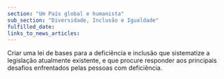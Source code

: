 ```yaml
---
section: "Um País global e humanista"
sub_section: "Diversidade, Inclusão e Igualdade"
fulfilled_date:
links_to_news_articles:
---
```


Criar uma lei de bases para a deficiência e inclusão que sistematize a legislação atualmente existente, e que procure responder aos principais desafios enfrentados pelas pessoas com deficiência.